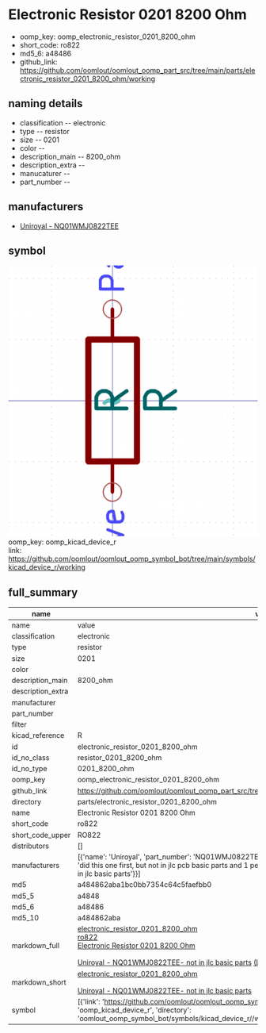 # Electronic Resistor 0201 8200 Ohm

  
* oomp_key: oomp_electronic_resistor_0201_8200_ohm 
* short_code: ro822
* md5_6: a48486  
* github_link: https://github.com/oomlout/oomlout_oomp_part_src/tree/main/parts/electronic_resistor_0201_8200_ohm/working  
## naming details
* classification -- electronic
* type -- resistor
* size -- 0201
* color -- 
* description_main -- 8200_ohm
* description_extra -- 
* manucaturer -- 
* part_number -- 


## manufacturers
* [Uniroyal - NQ01WMJ0822TEE]()  

## symbol

![](symbol/0/working/working_600.png)  
oomp_key: oomp_kicad_device_r  
link: https://github.com/oomlout/oomlout_oomp_symbol_bot/tree/main/symbols/kicad_device_r/working  


## full_summary
| name | value | 
| --- | --- | 
| name | value | 
| classification | electronic | 
| type | resistor | 
| size | 0201 | 
| color |  | 
| description_main | 8200_ohm | 
| description_extra |  | 
| manufacturer |  | 
| part_number |  | 
| filter |  | 
| kicad_reference | R | 
| id | electronic_resistor_0201_8200_ohm | 
| id_no_class | resistor_0201_8200_ohm | 
| id_no_type | 0201_8200_ohm | 
| oomp_key | oomp_electronic_resistor_0201_8200_ohm | 
| github_link | https://github.com/oomlout/oomlout_oomp_part_src/tree/main/parts/electronic_resistor_0201_8200_ohm/working | 
| directory | parts/electronic_resistor_0201_8200_ohm | 
| name | Electronic Resistor 0201 8200 Ohm | 
| short_code | ro822 | 
| short_code_upper | RO822 | 
| distributors | [] | 
| manufacturers | [{'name': 'Uniroyal', 'part_number': 'NQ01WMJ0822TEE', 'link': '', 'id': 'manufacturer_uniroyal', 'note': {'reason': 'did this one first, but not in jlc pcb basic parts and 1 percent are and they are the same price', 'reason_short': 'not in jlc basic parts'}}] | 
| md5 | a484862aba1bc0bb7354c64c5faefbb0 | 
| md5_5 | a4848 | 
| md5_6 | a48486 | 
| md5_10 | a484862aba | 
| markdown_full | [electronic_resistor_0201_8200_ohm](https://github.com/oomlout/oomlout_oomp_part_src/tree/main/parts/electronic_resistor_0201_8200_ohm/working)<br>[ro822](https://github.com/oomlout/oomlout_oomp_part_src/tree/main/parts/electronic_resistor_0201_8200_ohm/working)<br>[Electronic Resistor 0201 8200 Ohm](https://github.com/oomlout/oomlout_oomp_part_src/tree/main/parts/electronic_resistor_0201_8200_ohm/working)<br><br>[Uniroyal - NQ01WMJ0822TEE- not in jlc basic parts]() [(L)  ](https://www.lcsc.com/search?q=NQ01WMJ0822TEE)[(D)  ](https://www.digikey.com/en/products?keywords=NQ01WMJ0822TEE)[(M)  ](https://www.mouser.com/Search/Refine?Keyword=NQ01WMJ0822TEE)[(N)  ](https://www.newark.com/search?st=NQ01WMJ0822TEE)[(SZ)  ](https://so.szlcsc.com/global.html?k=NQ01WMJ0822TEE)<br> | 
| markdown_short | [electronic_resistor_0201_8200_ohm](https://github.com/oomlout/oomlout_oomp_part_src/tree/main/parts/electronic_resistor_0201_8200_ohm/working)<br><br>[Uniroyal - NQ01WMJ0822TEE- not in jlc basic parts]() | 
| symbol | [{'link': 'https://github.com/oomlout/oomlout_oomp_symbol_bot/tree/main/symbols/kicad_device_r', 'oomp_key': 'oomp_kicad_device_r', 'directory': 'oomlout_oomp_symbol_bot/symbols/kicad_device_r//working/working.kicad_sym'}] | 

